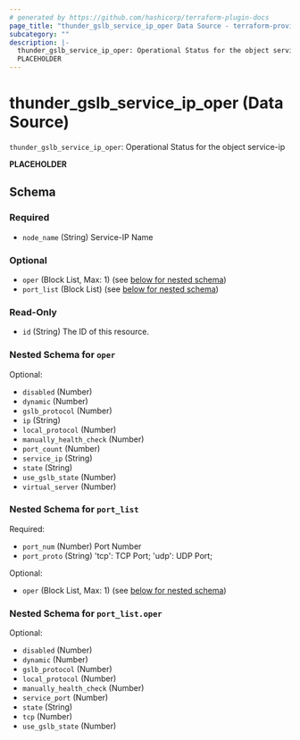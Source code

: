 ```yaml
---
# generated by https://github.com/hashicorp/terraform-plugin-docs
page_title: "thunder_gslb_service_ip_oper Data Source - terraform-provider-thunder"
subcategory: ""
description: |-
  thunder_gslb_service_ip_oper: Operational Status for the object service-ip
  PLACEHOLDER
---
```


# thunder_gslb_service_ip_oper (Data Source)

`thunder_gslb_service_ip_oper`: Operational Status for the object service-ip

__PLACEHOLDER__



<!-- schema generated by tfplugindocs -->
## Schema

### Required

- `node_name` (String) Service-IP Name

### Optional

- `oper` (Block List, Max: 1) (see [below for nested schema](#nestedblock--oper))
- `port_list` (Block List) (see [below for nested schema](#nestedblock--port_list))

### Read-Only

- `id` (String) The ID of this resource.

<a id="nestedblock--oper"></a>
### Nested Schema for `oper`

Optional:

- `disabled` (Number)
- `dynamic` (Number)
- `gslb_protocol` (Number)
- `ip` (String)
- `local_protocol` (Number)
- `manually_health_check` (Number)
- `port_count` (Number)
- `service_ip` (String)
- `state` (String)
- `use_gslb_state` (Number)
- `virtual_server` (Number)


<a id="nestedblock--port_list"></a>
### Nested Schema for `port_list`

Required:

- `port_num` (Number) Port Number
- `port_proto` (String) 'tcp': TCP Port; 'udp': UDP Port;

Optional:

- `oper` (Block List, Max: 1) (see [below for nested schema](#nestedblock--port_list--oper))

<a id="nestedblock--port_list--oper"></a>
### Nested Schema for `port_list.oper`

Optional:

- `disabled` (Number)
- `dynamic` (Number)
- `gslb_protocol` (Number)
- `local_protocol` (Number)
- `manually_health_check` (Number)
- `service_port` (Number)
- `state` (String)
- `tcp` (Number)
- `use_gslb_state` (Number)



